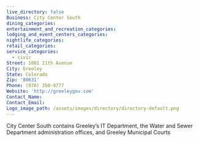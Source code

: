 ```yaml
---
live_directory: false
Business: City Center South
dining_categories:
entertainment_and_recreation_categories:
lodging_and_event_centers_categories:
nightlife_categories:
retail_categories:
service_categories:
  - civic
Street: 1001 11th Avenue
City: Greeley
State: Colorado
Zip: '80631'
Phone: (970) 350-9777
Website: 'http://greeleygov.com'
Contact_Name:
Contact_Email:
Logo_image_path: /assets/images/directory/directory-default.png
---
```


City Center South contains Greeley’s IT Department, the Water and Sewer Department administration offices, and Greeley Municipal Courts